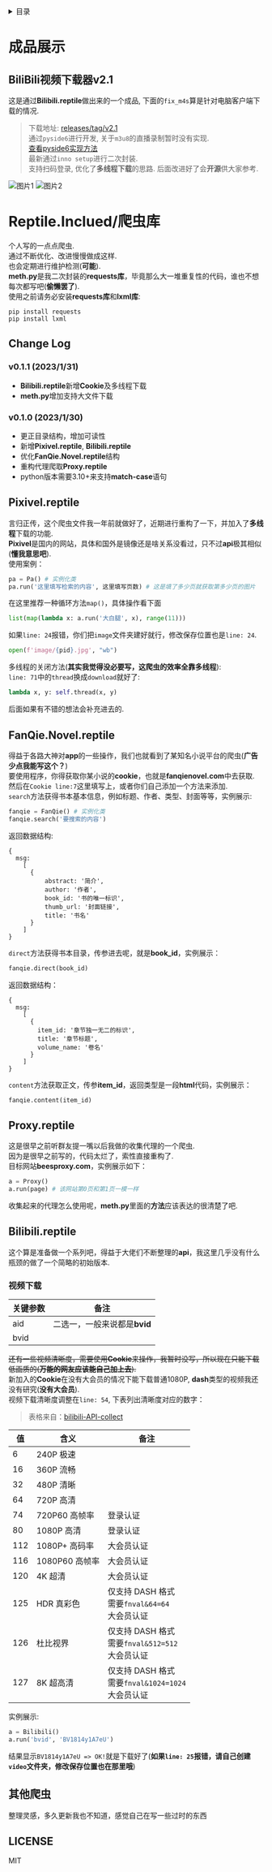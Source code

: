 <details>
<summary>目录</summary>

- [Reptile.Inclued/爬虫库](#ReptileInclued/爬虫库)
    - [Change Log](#Change-Log)
      - [v0.1.1 (2023/1/31)](#v011-2023131)
      - [v0.1.0 (2023/1/30)](#v010-2023130)
    - [Pixivel.reptile](#Pixivelreptile)
    - [FanQie.Novel.reptile](#FanQieNovelreptile)
    - [Proxy.reptile](#Proxyreptile)
    - [Bilibili.reptile](#Bilibilireptile)
       - [视频下载](#视频下载)
    - [其他爬虫](#其他爬虫)
    - [LICENSE](#LICENSE)

</details>

# 成品展示
## BiliBili视频下载器v2.1
这是通过**Bilibili.reptile**做出来的一个成品, 下面的`fix_m4s`算是针对电脑客户端下载的情况.  
> 下载地址: [releases/tag/v2.1 ](https://github.com/UnAbuse/reptile.inclued/releases/tag/v2.1)  
> 通过`pyside6`进行开发, 关于`m3u8`的直播录制暂时没有实现.  
> [查看pyside6实现方法](wiki)  
> 最新通过`inno setup`进行二次封装.  
> 支持扫码登录, 优化了**多线程下载**的思路.
> 后面改进好了会**开源**供大家参考.  

![图片1](/image/1.png)
![图片2](/image/2.png)

# Reptile.Inclued/爬虫库
个人写的一点点爬虫.  
通过不断优化、改进慢慢做成这样.  
也会定期进行维护检测(**可能**).  
**meth.py**是我二次封装的**requests库**，毕竟那么大一堆重复性的代码，谁也不想每次都写吧(**偷懒罢了**).  
使用之前请务必安装**requests库**和**lxml库**:
```
pip install requests
pip install lxml
```
## Change Log
### v0.1.1 (2023/1/31)
- **Bilibili.reptile**新增**Cookie**及多线程下载
- **meth.py**增加支持大文件下载
### v0.1.0 (2023/1/30)
- 更正目录结构，增加可读性  
- 新增**Pixivel.reptile**, **Bilibili.reptile**
- 优化**FanQie.Novel.reptile**结构
- 重构代理爬取**Proxy.reptile**
- python版本需要3.10+来支持**match-case**语句
## Pixivel.reptile
言归正传，这个爬虫文件我一年前就做好了，近期进行重构了一下，并加入了**多线程**下载的功能.  
**Pixivel**是国内的网站，具体和国外是镜像还是啥关系没看过，只不过**api**极其相似(**懂我意思吧**).  
使用案例：  
```python
pa = Pa() # 实例化类
pa.run('这里填写检索的内容', 这里填写页数) # 这是填了多少页就获取第多少页的图片
```
在这里推荐一种循环方法`map()`，具体操作看下面  
```python
list(map(lambda x: a.run('大白腿', x), range(11)))
```
如果`line: 24`报错，你们把`image`文件夹建好就行，修改保存位置也是`line: 24`.  
```python
open(f'image/{pid}.jpg', "wb")
```
多线程的关闭方法(**其实我觉得没必要写，这爬虫的效率全靠多线程**):  
`line: 71`中的`thread`换成`download`就好了:  
```python
lambda x, y: self.thread(x, y)
```
后面如果有不错的想法会补充进去的.
## FanQie.Novel.reptile
得益于各路大神对**app**的一些操作，我们也就看到了某知名小说平台的爬虫(**广告少点我能写这个？**)  
要使用程序，你得获取你某小说的**cookie**，也就是**fanqienovel.com**中去获取.  
然后在``Cookie line:7``这里填写上，或者你们自己添加一个方法来添加.  
`search`方法获得书本基本信息，例如标题、作者、类型、封面等等，实例展示:  
```python
fanqie = FanQie() # 实例化类
fanqie.search('要搜索的内容')
```
返回数据结构:  
```
{
  msg:
    [
      {
          abstract: '简介',
          author: '作者',
          book_id: '书的唯一标识',
          thumb_url: '封面链接',
          title: '书名'
      }
    ]
}
```
`direct`方法获得书本目录，传参进去呢，就是**book_id**，实例展示：  
```python
fanqie.direct(book_id)
```
返回数据结构：
```
{
  msg:
    [
      {
        item_id: '章节独一无二的标识',
        title: '章节标题',
        volume_name: '卷名'
      }
    ]
}
```
`content`方法获取正文，传参**item_id**，返回类型是一段**html**代码，实例展示：  
```python
fanqie.content(item_id)
```
## Proxy.reptile
这是很早之前听群友提一嘴以后我做的收集代理的一个爬虫.  
因为是很早之前写的，代码太烂了，索性直接重构了.  
目标网站**beesproxy.com**，实例展示如下：  
```python
a = Proxy()
a.run(page) # 该网站第0页和第1页一模一样
```
收集起来的代理怎么使用呢，**meth.py**里面的**方法**应该表达的很清楚了吧.  
## Bilibili.reptile
这个算是准备做一个系列吧，得益于大佬们不断整理的**api**，我这里几乎没有什么瓶颈的做了一个简略的初始版本.  
### 视频下载

|关键参数|             备注           |
|--------|----------------------------|
|  aid   |二选一，一般来说都是**bvid** |
|  bvid  |                             |

~~还有一些视频清晰度，需要使用**Cookie**来操作，我暂时没写，所以现在只能下载低画质的(**万能的网友应该能自己加上去**).~~  
新加入的**Cookie**在没有大会员的情况下能下载普通1080P, **dash**类型的视频我还没有研究(**没有大会员**).  
视频下载清晰度调整在`line: 54`, 下表列出清晰度对应的数字：  
> 表格来自：[bilibili-API-collect](https://github.com/SocialSisterYi/bilibili-API-collect)

| 值   | 含义           | 备注                                                         |
| ---- | -------------- | ------------------------------------------------------------ |
| 6    | 240P 极速      |                                                              |
| 16   | 360P 流畅      |                                                              |
| 32   | 480P 清晰      |                                                              |
| 64   | 720P 高清      |                                                              |
| 74   | 720P60 高帧率  | 登录认证                                                     |
| 80   | 1080P 高清     | 登录认证                                                     |
| 112  | 1080P+ 高码率  | 大会员认证                                                   |
| 116  | 1080P60 高帧率 | 大会员认证                                                   |
| 120  | 4K 超清        | 大会员认证               |
| 125  | HDR 真彩色     | 仅支持 DASH 格式<br />需要`fnval&64=64`<br />大会员认证      |
| 126  | 杜比视界       | 仅支持 DASH 格式<br />需要`fnval&512=512`<br />大会员认证    |
| 127  | 8K 超高清      | 仅支持 DASH 格式<br />需要`fnval&1024=1024`<br />大会员认证  |

实例展示:  
```python
a = Bilibili()
a.run('bvid', 'BV1814y1A7eU')
```
结果显示`BV1814y1A7eU => OK!`就是下载好了(**如果`line: 25`报错，请自己创建`video`文件夹，修改保存位置也在那里哦**)
## 其他爬虫
整理灵感，多久更新我也不知道，感觉自己在写一些过时的东西
## LICENSE
MIT
